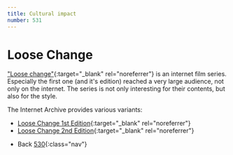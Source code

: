 ```yaml
---
title: Cultural impact
number: 531
---
```

# Loose Change

["Loose change"](https://en.wikipedia.org/wiki/Loose_Change){:target="_blank" rel="noreferrer"} is an internet film series.
Especially the first one (and it's edition) reached a very large audience, not only on the internet. The series is not only interesting for their contents, but also for the style.

The Internet Archive provides various variants:

* [Loose Change 1st Edition](https://archive.org/details/loose-change-1st-edition){:target="_blank" rel="noreferrer"}
* [Loose Change 2nd Edition](https://archive.org/details/loose-change-2nd-edition){:target="_blank" rel="noreferrer"}

<!-- -->
* Back [530](530){:class="nav"}
